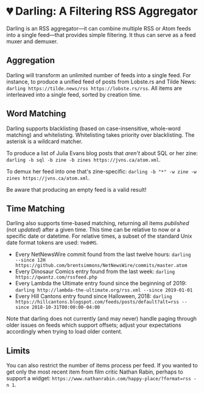 # 💔 Darling: A Filtering RSS Aggregator

Darling is an RSS aggregator—it can combine multiple RSS or Atom feeds into a single feed—that provides simple filtering. It thus can serve as a feed muxer and demuxer.

## Aggregation

Darling will transform an unlimited number of feeds into a single feed. For instance, to produce a unified feed of posts from Lobste.rs and Tilde News: `darling https://tilde.news/rss https://lobste.rs/rss`. All items are interleaved into a single feed, sorted by creation time.

## Word Matching

Darling supports blacklisting (based on case-insensitive, whole-word matching) and whitelisting. Whitelisting takes priority over blacklisting. The asterisk is a wildcard matcher.

To produce a list of Julia Evans blog posts that _aren't_ about SQL or her zine: `darling -b sql -b zine -b zines https://jvns.ca/atom.xml`.

To demux her feed into one that's zine-specific: `darling -b "*" -w zine -w zines https://jvns.ca/atom.xml`.

Be aware that producing an empty feed is a valid result!

## Time Matching

Darling also supports time-based matching, returning all items _published_ (not _updated_) after a given time. This time can be relative to now or a specific date or datetime. For relative times, a subset of the standard Unix date format tokens are used: `YmdHMS`.

* Every NetNewsWire commit found from the last twelve hours: `darling  --since 12H https://github.com/brentsimmons/NetNewsWire/commits/master.atom`
* Every Dinosaur Comics entry found from the last week: `darling https://qwantz.com/rssfeed.php`
* Every Lambda the Ultimate entry found since the beginning of 2019: `darling http://lambda-the-ultimate.org/rss.xml --since 2019-01-01`
* Every Hill Cantons entry found since Halloween, 2018: `darling https://hillcantons.blogspot.com/feeds/posts/default?alt=rss --since 2018-10-31T00:00:00-04:00`

Note that darling does not currently (and may never) handle paging through older issues on feeds which support offsets; adjust your expectations accordingly when trying to load older content.

## Limits

You can also restrict the number of items process per feed. If you wanted to get only the most recent item from film critic Nathan Rabin, perhaps to support a widget: `https://www.nathanrabin.com/happy-place/?format=rss -n 1`. 
